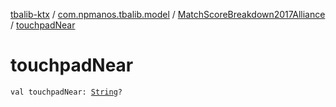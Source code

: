 [tbalib-ktx](../../index.md) / [com.npmanos.tbalib.model](../index.md) / [MatchScoreBreakdown2017Alliance](index.md) / [touchpadNear](./touchpad-near.md)

# touchpadNear

`val touchpadNear: `[`String`](https://kotlinlang.org/api/latest/jvm/stdlib/kotlin/-string/index.html)`?`